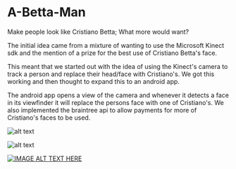 A-Betta-Man
===========
Make people look like Cristiano Betta; What more would want?

The initial idea came from a mixture of wanting to use the Microsoft Kinect sdk and the mention of a prize for the best use of Cristiano Betta's face.

This meant that we started out with the idea of using the Kinect's camera to track a person and replace their head/face with Cristiano's. We got this working and then thought to expand this to an android app.

The android app opens a view of the camera and whenever it detects a face in its viewfinder it will replace the persons face with one of Cristiano's. We also implemented the braintree api to allow payments for more of Cristiano's faces to be used.

![alt text](https://raw.githubusercontent.com/Mattie432/A-Betta-Man/master/imgs/1.png "Kinect changing people faces")

![alt text](https://raw.githubusercontent.com/Mattie432/A-Betta-Man/master/imgs/2.png "Android app changing people faces")

[![IMAGE ALT TEXT HERE](http://img.youtube.com/vi/OdXRnWkrUhw/0.jpg)](http://www.youtube.com/watch?v=OdXRnWkrUhw)
